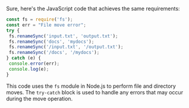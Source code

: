 Sure, here's the JavaScript code that achieves the same requirements:
```javascript
const fs = require('fs');
const err = "File move error";
try {
 fs.renameSync('input.txt', 'output.txt');
 fs.renameSync('docs', 'mydocs');
 fs.renameSync('/input.txt', '/output.txt');
 fs.renameSync('/docs', '/mydocs');
} catch (e) {
 console.error(err);
 console.log(e);
}
```
This code uses the `fs` module in Node.js to perform file and directory moves. The `try-catch` block is used to handle any errors that may occur during the move operation.

